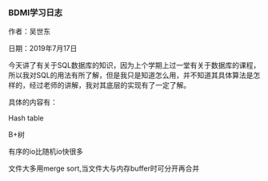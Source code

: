 ### BDMI学习日志

作者：吴世东

日期：2019年7月17日

​       今天讲了有关于SQL数据库的知识，因为上个学期上过一堂有关于数据库的课程，所以我对SQL的用法有所了解，但是我只是知道怎么用，并不知道其具体算法是怎样的，经过老师的讲解，我对其底层的实现有了一定了解。

具体的内容有：

Hash table

B+树

有序的io比随机io快很多

文件大多用merge sort,当文件大与内存buffer时可分开再合并



